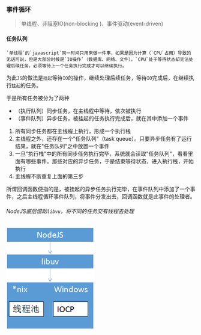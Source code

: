 ###  事件循环

> 单线程、非阻塞IO(non-blocking )、事件驱动(event-driven)


#### 任务队列

    `单线程`的`javascript`同一时间只用来做一件事，如果是因为计算（`CPU`占用）导致的无话可说，但是大部分时候是`IO操作`（数据库、网络、文件），`CPU`处于等待状态却无法处理后续任务，必须等待上一个任务执行完成才可以继续执行。

为此`JS`的做法是`挂起`等待`IO`的操作，继续处理后续任务，等待`IO`完成后，在继续执行`挂起`的任务。

于是所有任务被分为了两种

* （执行队列）同步任务，在主线程中等待，依次被执行
* （事件队列）异步任务，被挂起的任务执行完成后，就在其中添加一个事件


1. 所有同步任务都在主线程上执行，形成一个执行栈
2. 主线程之外，还存在一个"任务队列"（task queue）。只要异步任务有了运行结果，就在"任务队列"之中放置一个事件
3. 一旦"执行栈"中的所有同步任务执行完毕，系统就会读取"任务队列"，看看里面有哪些事件。那些对应的异步任务，于是结束等待状态，进入执行栈，开始执行
4. 主线程不断重复上面的第三步


所谓回调函数便指的是，被挂起的异步任务执行完毕，在事件队列中添加了一个事件，之后主线程循环事件队列，将事件分发出去，回调函数就是此事件的处理者。


###### NodeJS底层借助`libvu`，将不同的任务交有线程去处理

![libvu](https://github.com/luyufa/NodeLearning/blob/master/async/libvu.png)


